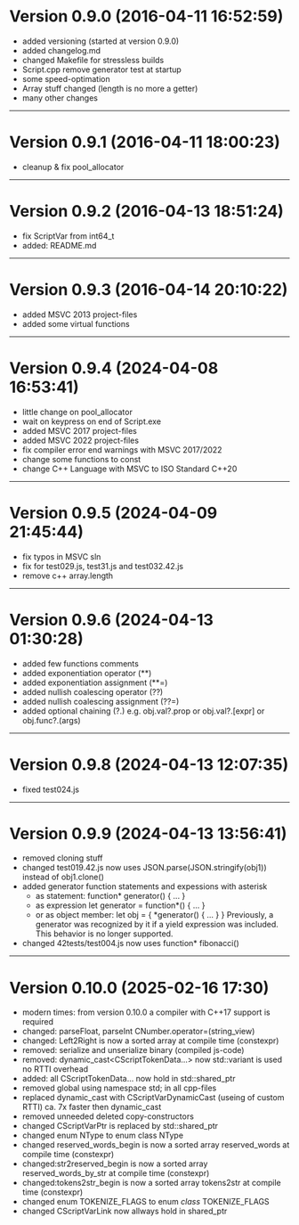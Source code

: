 Version 0.9.0 (2016-04-11 16:52:59)
===================================

* added versioning (started at version 0.9.0)
* added changelog.md
* changed Makefile for stressless builds
* Script.cpp remove generator test at startup
* some speed-optimation
* Array stuff changed (length is no more a getter)
* many other changes

-------------------------------------------------------------------------------


Version 0.9.1 (2016-04-11 18:00:23)
===================================

* cleanup & fix pool_allocator

-------------------------------------------------------------------------------


Version 0.9.2 (2016-04-13 18:51:24)
===================================

* fix ScriptVar from int64_t
* added: README.md

-------------------------------------------------------------------------------


Version 0.9.3 (2016-04-14 20:10:22)
===================================

* added MSVC 2013 project-files
* added some virtual functions

-------------------------------------------------------------------------------


Version 0.9.4 (2024-04-08 16:53:41)
===================================

* little change on pool_allocator
* wait on keypress on end of Script.exe
* added MSVC 2017 project-files
* added MSVC 2022 project-files
* fix compiler error end warnings with MSVC 2017/2022
* change some functions to const
* change C++ Language with MSVC to ISO Standard C++20

-------------------------------------------------------------------------------


Version 0.9.5 (2024-04-09 21:45:44)
===================================

* fix typos in MSVC sln
* fix for test029.js, test31.js and test032.42.js
* remove c++ array.length

-------------------------------------------------------------------------------


Version 0.9.6 (2024-04-13 01:30:28)
===================================

* added few functions comments
* added exponentiation operator (**)
* added exponentiation assignment (**=)
* added nullish coalescing operator (??)
* added nullish coalescing assignment (??=)
* added optional chaining (?.) e.g. obj.val?.prop or obj.val?.[expr] or obj.func?.(args)

-------------------------------------------------------------------------------


Version 0.9.8 (2024-04-13 12:07:35)
===================================

* fixed test024.js

-------------------------------------------------------------------------------


Version 0.9.9 (2024-04-13 13:56:41)
===================================

* removed cloning stuff
* changed test019.42.js now uses JSON.parse(JSON.stringify(obj1)) instead of obj1.clone()
* added generator function statements and expessions with asterisk
  - as statement: function* generator() { ... }
  - as expression let generator = function*() { ... }
  - or as object member: let obj = { *generator() { ... } }
  Previously, a generator was recognized by it if a yield expression was included. This behavior is no longer supported.
* changed 42tests/test004.js now uses function* fibonacci()

-------------------------------------------------------------------------------


Version 0.10.0 (2025-02-16 17:30)
=================================

* modern times: from version 0.10.0 a compiler with C++17 support is required
* changed: parseFloat, parseInt CNumber.operator=(string_view)
* changed: Left2Right is now a sorted array at compile time (constexpr)
* removed: serialize and unserialize binary (compiled js-code)
* removed: dynamic_cast<CScriptTokenData...> now std::variant is used no RTTI overhead
* added: all CScriptTokenData... now hold in std::shared_ptr
* removed global using namespace std; in all cpp-files
* replaced dynamic_cast with CScriptVarDynamicCast (useing of custom RTTI) ca. 7x faster then dynamic_cast
* removed unneeded deleted copy-constructors
* changed CScriptVarPtr is replaced by std::shared_ptr<CScriptVar>
* changed enum NType to enum class NType
* changed reserved_words_begin is now a sorted array reserved_words at compile time (constexpr)
* changed:str2reserved_begin is now a sorted array reserved_words_by_str at compile time (constexpr)
* changed:tokens2str_begin is now a sorted array tokens2str at compile time (constexpr)
* changed enum TOKENIZE_FLAGS to enum _class_ TOKENIZE_FLAGS
* changed CScriptVarLink now allways hold in shared_ptr
